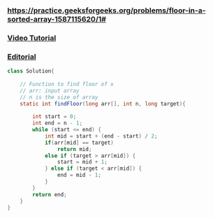 ### https://practice.geeksforgeeks.org/problems/floor-in-a-sorted-array-1587115620/1#

### [Video Tutorial](https://youtu.be/W9QJ8HaRvJQ?t=1981)
### [Editorial](https://www.geeksforgeeks.org/floor-in-a-sorted-array/)

```java
class Solution{
    
    // Function to find floor of x
    // arr: input array
    // n is the size of array
    static int findFloor(long arr[], int n, long target){
    
        int start = 0;
        int end = n - 1;
	    while (start <= end) {
            int mid = start + (end - start) / 2;
            if(arr[mid] == target)
                return mid;
            else if (target > arr[mid]) {
	    		start = mid + 1;
	    	} else if (target < arr[mid]) {
	    		end = mid - 1;
	    	}
	    }
        return end;
	}
}
```
